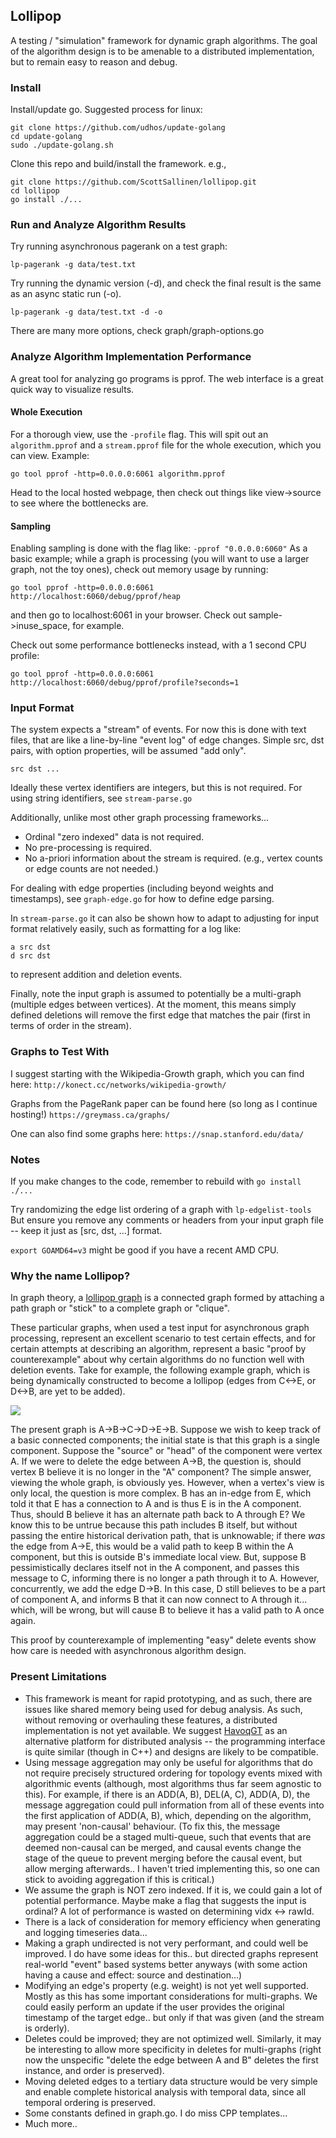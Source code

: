 ## Lollipop
A testing / "simulation" framework for dynamic graph algorithms. 
The goal of the algorithm design is to be amenable to a distributed implementation, but to remain easy to reason and debug.

### Install

Install/update go. Suggested process for linux:
```
git clone https://github.com/udhos/update-golang
cd update-golang
sudo ./update-golang.sh
```

Clone this repo and build/install the framework. e.g.,
```
git clone https://github.com/ScottSallinen/lollipop.git
cd lollipop
go install ./...
```

### Run and Analyze Algorithm Results

Try running asynchronous pagerank on a test graph:
```
lp-pagerank -g data/test.txt
```

Try running the dynamic version (-d), and check the final result is the same as an async static run (-o).
```
lp-pagerank -g data/test.txt -d -o
```

There are many more options, check graph/graph-options.go

### Analyze Algorithm Implementation Performance

A great tool for analyzing go programs is pprof. The web interface is a great quick way to visualize results.

#### Whole Execution

For a thorough view, use the `-profile` flag. This will spit out an `algorithm.pprof` and a `stream.pprof` file for the whole execution, which you can view. Example:
```
go tool pprof -http=0.0.0.0:6061 algorithm.pprof
```

Head to the local hosted webpage, then check out things like view->source to see where the bottlenecks are.

#### Sampling

Enabling sampling is done with the flag like: `-pprof "0.0.0.0:6060"`
As a basic example; while a graph is processing (you will want to use a larger graph, not the toy ones), check out memory usage by running:
```
go tool pprof -http=0.0.0.0:6061  http://localhost:6060/debug/pprof/heap
```
and then go to localhost:6061 in your browser. Check out sample->inuse_space, for example.

Check out some performance bottlenecks instead, with a 1 second CPU profile:
```
go tool pprof -http=0.0.0.0:6061  http://localhost:6060/debug/pprof/profile?seconds=1
```

### Input Format

The system expects a "stream" of events. For now this is done with text files, that are like a line-by-line "event log" of edge changes.
Simple src, dst pairs, with option properties, will be assumed "add only".
```
src dst ...
```

Ideally these vertex identifiers are integers, but this is not required. For using string identifiers, see `stream-parse.go`

Additionally, unlike most other graph processing frameworks...
- Ordinal "zero indexed" data is not required.
- No pre-processing is required. 
- No a-priori information about the stream is required. (e.g., vertex counts or edge counts are not needed.)

For dealing with edge properties (including beyond weights and timestamps), see `graph-edge.go` for how to define edge parsing.

In `stream-parse.go` it can also be shown how to adapt to adjusting for input format relatively easily, such as formatting for a log like:
```
a src dst
d src dst
```
to represent addition and deletion events.

Finally, note the input graph is assumed to potentially be a multi-graph (multiple edges between vertices).
At the moment, this means simply defined deletions will remove the first edge that matches the pair (first in terms of order in the stream).

### Graphs to Test With

I suggest starting with the Wikipedia-Growth graph, which you can find here:
```http://konect.cc/networks/wikipedia-growth/```

Graphs from the PageRank paper can be found here (so long as I continue hosting!)
```https://greymass.ca/graphs/```

One can also find some graphs here:
```https://snap.stanford.edu/data/```

### Notes

If you make changes to the code, remember to rebuild with `go install ./...`

Try randomizing the edge list ordering of a graph with `lp-edgelist-tools`
But ensure you remove any comments or headers from your input graph file -- keep it just as [src, dst, ...] format.

`export GOAMD64=v3` might be good if you have a recent AMD CPU.

### Why the name Lollipop?

In graph theory, a [lollipop graph](https://mathworld.wolfram.com/LollipopGraph.html) is a connected graph formed by attaching a path graph or "stick" to a complete graph or "clique".

These particular graphs, when used a test input for asynchronous graph processing, represent an excellent scenario to test certain effects, and for certain attempts at describing an algorithm, represent a basic "proof by counterexample" about why certain algorithms do no function well with deletion events.
Take for example, the following example graph, which is being dynamically constructed to become a lollipop (edges from C<->E, or D<->B, are yet to be added).

![](https://i.imgur.com/7eVa1Cp.png)

The present graph is A->B->C->D->E->B. Suppose we wish to keep track of a basic connected components; the initial state is that this graph is a single component. Suppose the "source" or "head" of the component were vertex A. If we were to delete the edge between A->B, the question is, should vertex B believe it is no longer in the "A" component? The simple answer, viewing the whole graph, is obviously yes. However, when a vertex's view is only local, the question is more complex. B has an in-edge from E, which told it that E has a connection to A and is thus E is in the A component. Thus, should B believe it has an alternate path back to A through E? We know this to be untrue because this path includes B itself, but without passing the entire historical derivation path, that is unknowable; if there *was* the edge from A->E, this would be a valid path to keep B within the A component, but this is outside B's immediate local view. But, suppose B pessimistically declares itself not in the A component, and passes this message to C, informing there is no longer a path through it to A. However, concurrently, we add the edge D->B. In this case, D still believes to be a part of component A, and informs B that it can now connect to A through it... which, will be wrong, but will cause B to believe it has a valid path to A once again.

This proof by counterexample of implementing "easy" delete events show how care is needed with asynchronous algorithm design.


### Present Limitations

- This framework is meant for rapid prototyping, and as such, there are issues like shared memory being used for debug analysis. As such, without removing or overhauling these features, a distributed implementation is not yet available. We suggest [HavoqGT]([link](https://github.com/LLNL/havoqgt)) as an alternative platform for distributed analysis -- the programming interface is quite similar (though in C++) and designs are likely to be compatible.
- Using message aggregation may only be useful for algorithms that do not require precisely structured ordering for topology events mixed with algorithmic events (although, most algorithms thus far seem agnostic to this). For example, if there is an ADD(A, B), DEL(A, C), ADD(A, D), the message aggregation could pull information from all of these events into the first application of ADD(A, B), which, depending on the algorithm, may present 'non-causal' behaviour. (To fix this, the message aggregation could be a staged multi-queue, such that events that are deemed non-causal can be merged, and causal events change the stage of the queue to prevent merging before the causal event, but allow merging afterwards.. I haven't tried implementing this, so one can stick to avoiding aggregation if this is critical.)
- We assume the graph is NOT zero indexed. If it is, we could gain a lot of potential performance. Maybe make a flag that suggests the input is ordinal? A lot of performance is wasted on determining vidx <-> rawId.
- There is a lack of consideration for memory efficiency when generating and logging timeseries data...
- Making a graph undirected is not very performant, and could well be improved. I do have some ideas for this.. but directed graphs represent real-world "event" based systems better anyways (with some action having a cause and effect: source and destination...)
- Modifying an edge's property (e.g. weight) is not yet well supported. Mostly as this has some important considerations for multi-graphs. We could easily perform an update if the user provides the original timestamp of the target edge.. but only if that was given (and the stream is orderly).
- Deletes could be improved; they are not optimized well. Similarly, it may be interesting to allow more specificity in deletes for multi-graphs (right now the unspecific "delete the edge between A and B" deletes the first instance, and order is preserved).
- Moving deleted edges to a tertiary data structure would be very simple and enable complete historical analysis with temporal data, since all temporal ordering is preserved.
- Some constants defined in graph.go. I do miss CPP templates...
- Much more..
